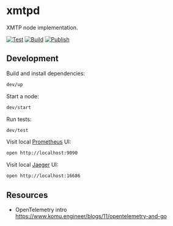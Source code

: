 # xmtpd

XMTP node implementation.

[![Test](https://github.com/xmtp/xmtpd/actions/workflows/test.yml/badge.svg)](https://github.com/xmtp/xmtpd/actions/workflows/test.yml)
[![Build](https://github.com/xmtp/xmtpd/actions/workflows/build.yml/badge.svg)](https://github.com/xmtp/xmtpd/actions/workflows/build.yml)
[![Publish](https://github.com/xmtp/xmtpd/actions/workflows/publish.yml/badge.svg)](https://github.com/xmtp/xmtpd/actions/workflows/publish.yml)

## Development

Build and install dependencies:

```sh
dev/up
```

Start a node:

```sh
dev/start
```

Run tests:

```sh
dev/test
```

Visit local [Prometheus](https://prometheus.io/) UI:
```sh
open http://localhost:9090
```

Visit local [Jaeger](https://www.jaegertracing.io/) UI:
```sh
open http://localhost:16686
```

## Resources

* OpenTelemetry intro https://www.komu.engineer/blogs/11/opentelemetry-and-go
